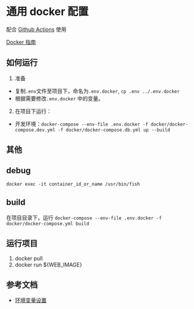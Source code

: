 # 通用 docker 配置

配合 [Github Actions](https://github.com/work-design/.github) 使用

[Docker 指南](https://github.com/work-design/home/blob/main/开发文档/docker.md)


## 如何运行
1. 准备
  * 复制`.env`文件至项目下，命名为`.env.docker`, `cp .env ../.env.docker`
  * 根据需要修改`.env.docker` 中的变量。

2. 在项目下运行：
  * 开发环境：`docker-compose --env-file .env.docker -f docker/docker-compose.dev.yml -f docker/docker-compose.db.yml up --build`


## 其他
## debug

`docker exec -it container_id_or_name /usr/bin/fish`


## build
在项目目录下，运行 `docker-compose --env-file .env.docker -f docker/docker-compose.yml build`


## 运行项目

1. docker pull
2. docker run ${WEB_IMAGE}


## 参考文档

* [环境变量设置](https://docs.docker.com/compose/reference/envvars/)
